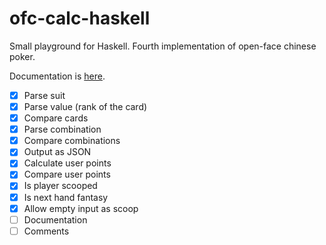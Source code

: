 # ofc-calc-haskell

Small playground for Haskell. Fourth implementation of open-face chinese poker.

Documentation is [here](https://uor16x.github.io/ofc-calc-haskell/).

- [x] Parse suit
- [x] Parse value (rank of the card)
- [x] Compare cards
- [x] Parse combination
- [x] Compare combinations
- [x] Output as JSON
- [x] Calculate user points
- [x] Compare user points
- [x] Is player scooped
- [x] Is next hand fantasy
- [x] Allow empty input as scoop 
- [ ] Documentation
- [ ] Comments
